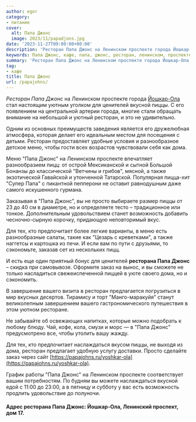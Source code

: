 ```yaml
---
author: egor
category:
- питание
cover:
  alt: Папа Джонс
  image: 2023/11/papadjons.jpg
date: '2023-11-27T09:00:00+00:00'
description: 'Ресторан Папа Джонс на Ленинском проспекте города Йошкар-Ола стал настоящим уютным уголком для ценителей вкусной пиццы. С его появлением на центральной...'
keywords: Папа Джонс, кафе, папа, джонс, ресторан, ленинском, проспекте, пиццы, меню, дома, города, йошкар, ола, ценителей, вкусной, пицц, также
summary: 'Ресторан Папа Джонс на Ленинском проспекте города Йошкар-Ола стал настоящим уютным уголком для ценителей вкусной пиццы. С его появлением на центральной...'
tag:
- кафе
title: Папа Джонс
url: /papajohns/
---
```


_Ресторан Папа Джонс_ на Ленинском проспекте города [Йошкар-Ола](/gid-po-novostrojkam-joshkar-oly/) стал настоящим уютным уголком для ценителей вкусной пиццы. С его появлением на центральной артерии города, многие стали обращать внимание на небольшой и уютный ресторан, и это не удивительно.

Одним из основных преимуществ заведения является его дружелюбная атмосфера, которая делает его идеальным местом для посещения с детьми. Ресторан предоставляет удобные условия и разнообразное детское меню, чтобы гости всех возрастов чувствовали себя как дома.

Меню "Папа Джонс" на Ленинском проспекте впечатляет разнообразием пицц: от острой Мексиканской и сытной Большой Бонанзы до классической "Ветчины и грибов", мясной, а также экзотической Гавайской и утонченной Татарской. Популярная пицца-хит "Супер Папа" с пикантной пепперони не оставит равнодушным даже самого искушенного гурмана.

Заказывая в "Папа Джонс", вы не просто выбираете размер пиццы от 23 до 40 см в диаметре, но и определяете тесто – традиционное или тонкое. Дополнительным удовольствием станет возможность добавить чесночно-сырную корочку, придающую неповторимый вкус.

Для тех, кто предпочитает более легкие варианты, в меню есть разнообразные салаты, такие как "Цезарь с креветками", а также наггетсы и картошка из печи. И если вам по пути с друзьями, то сэкономьте, заказав сет из нескольких пицц.

И есть еще один приятный бонус для ценителей **ресторана Папа Джонс** – скидка при самовывозе. Оформите заказ на вынос, и вы сможете не только насладиться свежеиспеченной пиццей в уюте своего дома, но и сэкономить.

В завершение вашего визита в ресторан предлагается погрузиться в мир вкусных десертов. Тирамису и торт "Манго-маракуйя" станут великолепным завершением вашего гастрономического путешествия в этом уютном ресторане.

Не забывайте об освежающих напитках, которые можно подобрать к любому блюду. Чай, кофе, кола, смузи и морс — в "Папа Джонс" предусмотрено все, чтобы утолить вашу жажду.

Для тех, кто предпочитает наслаждаться вкусом пиццы, не выходя из дома, ресторан предлагает удобную услугу доставки. Просто сделайте заказ через сайт [https://papajohns.ru/yoshkar-ola](https://papajohns.ru/yoshkar-ola).

График работы "Папа Джонс" на Ленинском проспекте соответствует вашим потребностям. По будням вы можете наслаждаться вкусной едой с 11:00 до 23:00, а в пятницу и субботу у вас есть возможность продлить удовольствие до полуночи.

#### Адрес ресторана Папа Джонс: Йошкар-Ола, Ленинский проспект, дом 17.